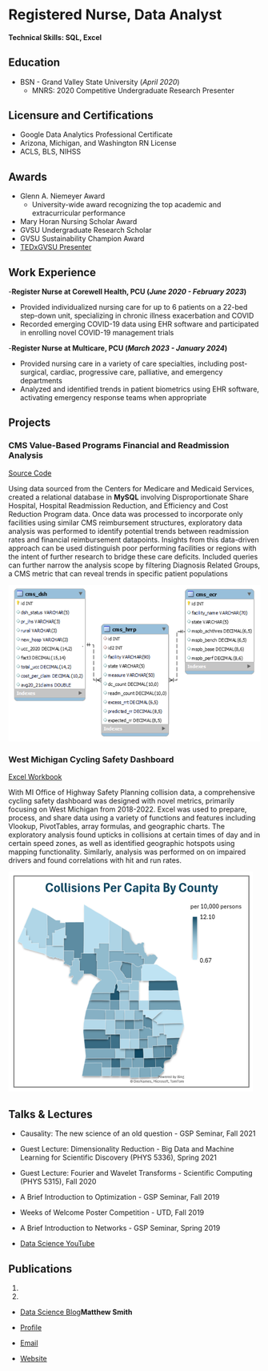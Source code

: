 # Registered Nurse, Data Analyst

  #### Technical Skills: SQL, Excel

## Education
- BSN - Grand Valley State University (_April 2020_)  
  - MNRS: 2020 Competitive Undergraduate Research Presenter

## Licensure and Certifications
- Google Data Analytics Professional Certificate
- Arizona, Michigan, and Washington RN License
- ACLS, BLS, NIHSS

## Awards
- Glenn A. Niemeyer Award
  - University-wide award recognizing the top academic and extracurricular performance
- Mary Horan Nursing Scholar Award
- GVSU Undergraduate Research Scholar
- GVSU Sustainability Champion Award
- [TEDxGVSU Presenter](https://www.youtube.com/watch?v=zpAMpxGJCoc)

## Work Experience
-**Register Nurse at Corewell Health, PCU (_June 2020 - February 2023_)**  
  - Provided individualized nursing care for up to 6 patients on a 22-bed step-down unit, specializing in chronic illness exacerbation and COVID
  - Recorded emerging COVID-19 data using EHR software and participated in enrolling novel COVID-19 management trials
 
-**Register Nurse at Multicare, PCU (_March 2023 - January 2024_)**
  - Provided nursing care in a variety of care specialties, including post-surgical, cardiac, progressive care, palliative, and emergency departments
  - Analyzed and identified trends in patient biometrics using EHR software, activating emergency response teams when appropriate


## Projects
### CMS Value-Based Programs Financial and Readmission Analysis
[Source Code](link)

Using data sourced from the Centers for Medicare and Medicaid Services, created a relational database in **MySQL** involving Disproportionate Share Hospital, Hospital Readmission Reduction, and Efficiency and Cost Reduction Program data. Once data was processed to incorporate only facilities using similar CMS reimbursement structures, exploratory data analysis was performed to identify potential trends between readmission rates and financial reimbursement datapoints. Insights from this data-driven approach can be used distinguish poor performing facilities or regions with the intent of further research to bridge these care deficits. Included queries can further narrow the analysis scope by filtering Diagnosis Related Groups, a CMS metric that can reveal trends in specific patient populations

![EER](/assets/cms_eer.png)

### West Michigan Cycling Safety Dashboard
[Excel Workbook](https://www.mdpi.com/1424-8220/22/11/4240)

With MI Office of Highway Safety Planning collision data, a comprehensive cycling safety dashboard was designed with novel metrics, primarily focusing on West Michigan from 2018-2022. Excel was used to prepare, process, and share data using a variety of functions and features including Vlookup, PivotTables, array formulas, and geographic charts. The exploratory analysis found upticks in collisions at certain times of day and in certain speed zones, as well as identified geographic hotspots using mapping functionality. Similarly, analysis was performed on on impaired drivers and found correlations with hit and run rates. 

![Bike Study](/assets/bike1.png)

## Talks & Lectures
- Causality: The new science of an old question - GSP Seminar, Fall 2021
- Guest Lecture: Dimensionality Reduction - Big Data and Machine Learning for Scientific Discovery (PHYS 5336), Spring 2021
- Guest Lecture: Fourier and Wavelet Transforms - Scientific Computing (PHYS 5315), Fall 2020
- A Brief Introduction to Optimization - GSP Seminar, Fall 2019
- Weeks of Welcome Poster Competition - UTD, Fall 2019
- A Brief Introduction to Networks - GSP Seminar, Spring 2019

- [Data Science YouTube](https://www.youtube.com/channel/UCa9gErQ9AE5jT2DZLjXBIdA)

## Publications
1. 
2.


- [Data Science Blog](https://medium.com/@shawhin)**Matthew Smith**

- [Profile](https://github.com/rohit19060 "Rohit jain")
- [Email](mailto:rohitjain19060@gmail.com?subject=Hi% "Hi!")
- [Website](https://kingtechnologies.in "Welcome")
